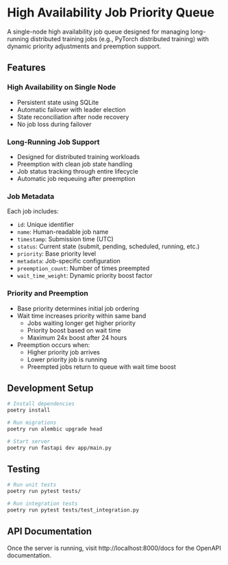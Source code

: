 # High Availability Job Priority Queue

A single-node high availability job queue designed for managing long-running distributed training jobs (e.g., PyTorch distributed training) with dynamic priority adjustments and preemption support.

## Features

### High Availability on Single Node
- Persistent state using SQLite
- Automatic failover with leader election
- State reconciliation after node recovery
- No job loss during failover

### Long-Running Job Support
- Designed for distributed training workloads
- Preemption with clean job state handling
- Job status tracking through entire lifecycle
- Automatic job requeuing after preemption

### Job Metadata
Each job includes:
- `id`: Unique identifier
- `name`: Human-readable job name
- `timestamp`: Submission time (UTC)
- `status`: Current state (submit, pending, scheduled, running, etc.)
- `priority`: Base priority level
- `metadata`: Job-specific configuration
- `preemption_count`: Number of times preempted
- `wait_time_weight`: Dynamic priority boost factor

### Priority and Preemption
- Base priority determines initial job ordering
- Wait time increases priority within same band
  - Jobs waiting longer get higher priority
  - Priority boost based on wait time
  - Maximum 24x boost after 24 hours
- Preemption occurs when:
  - Higher priority job arrives
  - Lower priority job is running
  - Preempted jobs return to queue with wait time boost

## Development Setup
```bash
# Install dependencies
poetry install

# Run migrations
poetry run alembic upgrade head

# Start server
poetry run fastapi dev app/main.py
```

## Testing
```bash
# Run unit tests
poetry run pytest tests/

# Run integration tests
poetry run pytest tests/test_integration.py
```

## API Documentation
Once the server is running, visit http://localhost:8000/docs for the OpenAPI documentation.
